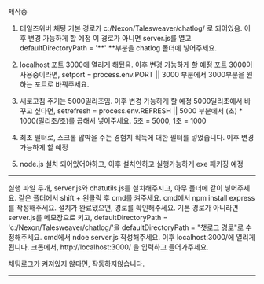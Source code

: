 제작중

1. 테일즈위버 채팅 기본 경로가
  c:/Nexon/Talesweaver/chatlog/ 로 되어있음. 이후 변경 가능하게 할 예정
  이 경로가 아니면 server.js를 열고 defaultDirectoryPath = '**'
  **부분을 chatlog 폴더에 넣어주세요.
  
2. localhost 포트 3000에 열리게 해뒀음. 이후 변경 가능하게 할 예정
  포트 3000이 사용중이라면, setport = process.env.PORT || 3000 부분에서 3000부분을 원하는 포트로 바꿔주세요.
  
3. 새로고침 주기는 5000밀리초임. 이후 변경 가능하게 할 예정
  5000밀리초에서 바꾸고 싶다면, setrefresh = process.env.REFRESH || 5000 부분에서 (초) * 1000(밀리초/초)를 곱해서 넣어주세요.
  5초 = 5000, 1초 = 1000
  
4. 최초 필터로, 스크롤 압박을 주는 경험치 획득에 대한 필터를 넣었습니다. 이후 변경 가능하게 할 예정

5. node.js 설치 되어있어야하고, 이후 설치안하고 실행가능하게 exe 패키징 예정


------------------------------------------------------------------------------------------------------------------
실행
파일 두개, server.js와 chatutils.js를 설치해주시고, 아무 폴더에 같이 넣어주세요.
같은 폴더에서 shift + 왼클릭 후 cmd를 켜주세요. 
cmd에서 npm install express를 작성해주세요. 
설치가 완료됐으면, 경로를 확인해주세요.
    기본 경로가 아니라면 server.js를 메모장으로 키고, defaultDirectoryPath = 'c:/Nexon/Talesweaver/chatlog/'을  defaultDirectoryPath = "챗로그 경로"로 수정해주세요.
cmd에서 ndoe server.js 작성해주세요.
이후 localhost:3000/에 열리게됩니다. 
크롬에서, http://localhost:3000/ 을 입력하고 들어가주세요. 

채팅로그가 켜져있지 않다면, 작동하지않습니다.

-------------------------------------------------------------------------------------------------------------------

 
